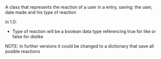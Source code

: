A class that represents the reaction of a user in a entry, saving: the user,  date made and his type of reaction

in 1.0: 

* Type of reaction will be a boolean data type referencing true  for like  or false  for dislike

NOTE:  In further versions it could be changed to a dictionary that save all posible reactions
